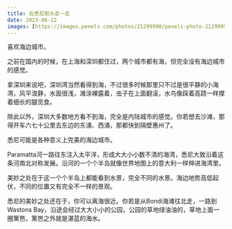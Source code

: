 ```yaml
---
title: 在悉尼街头走一走
date: 2023-06-12
images: [https://images.pexels.com/photos/21299990/pexels-photo-21299990.jpeg,]
---
```

喜欢海边城市。

之前在国内的时候，在上海和深圳都住过，两个城市都有海，但完全没有海边城市的感觉。

拿深圳来说吧，深圳湾当然看得到海，不过很多时候那里只不过是很平静的小海湾，风平浪静，水面很浅，滩涂裸露着，虫子在上面翻滚，水鸟像踩着高跷一样撑着细长的腿觅食。

除此以外，深圳大多数地方看不到海，完全是内陆城市的感觉。你若想去沙滩，那得开车六七十公里去东边的东涌、西涌，那都快到隔壁惠州了。

悉尼可能是各种意义上完美的海边城市。

Paramatta河一路往东注入太平洋，形成大大小小数不清的海湾，悉尼大致沿着这条河南北对称发展。沿河的一个个半岛就像世界地图上的意大利一样伸进海湾里。

美妙之处在于这一个个半岛上都能看到水景，完全不同的水景。海边地势高低起伏，不同的位置又有完全不一样的景观。

悉尼的美妙之处还在于，你可以离海很近。你若是从Bondi海滩往北走，一路到Wastons Bay，沿途会经过大大小小的公园，公园的草地绿油油的，草地上面一圈篱笆，篱笆之外就是湛蓝的海水。



